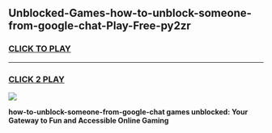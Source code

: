 
## Unblocked-Games-how-to-unblock-someone-from-google-chat-Play-Free-py2zr
<h3>
<a href="https://premium76.site?title=how-to-unblock-someone-from-google-chat&ref=21A">CLICK TO PLAY</a></h3>
<hr>

<h3>
<a href="https://premium76.site?title=how-to-unblock-someone-from-google-chat&ref=21A">CLICK 2 PLAY</a>
  
</h3>

<a href="https://premium76.site?title=how-to-unblock-someone-from-google-chat&ref=21A"><img src="https://clearcache.store/games.png"></a>


**how-to-unblock-someone-from-google-chat games unblocked: Your Gateway to Fun and Accessible Online Gaming**

